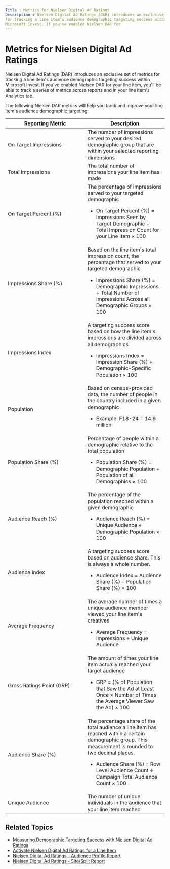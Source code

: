 ```yaml
---
Title : Metrics for Nielsen Digital Ad Ratings
Description : Nielsen Digital Ad Ratings (DAR) introduces an exclusive set of metrics
for tracking a line item's audience demographic targeting success within
Microsoft Invest. If you've enabled Nielsen DAR for
---
```



# Metrics for Nielsen Digital Ad Ratings



Nielsen Digital Ad Ratings (DAR) introduces an exclusive set of metrics
for tracking a line item's audience demographic targeting success within
Microsoft Invest. If you've enabled Nielsen DAR for
your line item, you'll be able to track a series of metrics across
reports and in your line item's
Analytics tab.



The following Nielsen DAR metrics will help you track and improve your
line item's audience demographic targeting:

<table id="nielsen-dar-metrics__table_ylp_bvb_nmb"
class="table frame-all">
<colgroup>
<col style="width: 50%" />
<col style="width: 50%" />
</colgroup>
<thead class="thead">
<tr class="header row">
<th id="nielsen-dar-metrics__table_ylp_bvb_nmb__entry__1"
class="entry">Reporting Metric</th>
<th id="nielsen-dar-metrics__table_ylp_bvb_nmb__entry__2"
class="entry">Description</th>
</tr>
</thead>
<tbody class="tbody">
<tr class="odd row">
<td class="entry"
headers="nielsen-dar-metrics__table_ylp_bvb_nmb__entry__1">On Target
Impressions</td>
<td class="entry"
headers="nielsen-dar-metrics__table_ylp_bvb_nmb__entry__2">The number of
impressions served to your desired demographic group that are within
your selected reporting dimensions</td>
</tr>
<tr class="even row">
<td class="entry"
headers="nielsen-dar-metrics__table_ylp_bvb_nmb__entry__1">Total
Impressions</td>
<td class="entry"
headers="nielsen-dar-metrics__table_ylp_bvb_nmb__entry__2">The total
number of impressions your line item has made</td>
</tr>
<tr class="odd row">
<td class="entry"
headers="nielsen-dar-metrics__table_ylp_bvb_nmb__entry__1">On Target
Percent (%)</td>
<td class="entry"
headers="nielsen-dar-metrics__table_ylp_bvb_nmb__entry__2">The
percentage of impressions served to your targeted demographic
<ul>
<li><span class="ph equation-inline">On Target Percent (%) = Impressions
Seen by Target Demographic ÷ Total Impression Count for your Line Item ×
100</li>
</ul></td>
</tr>
<tr class="even row">
<td class="entry"
headers="nielsen-dar-metrics__table_ylp_bvb_nmb__entry__1">Impressions
Share (%)</td>
<td class="entry"
headers="nielsen-dar-metrics__table_ylp_bvb_nmb__entry__2">Based on the
line item's total impression count, the percentage that served to your
targeted demographic
<ul>
<li><span class="ph equation-inline">Impressions Share (%) = Demographic
Impressions ÷ Total Number of Impressions Across all Demographic Groups
× 100</li>
</ul></td>
</tr>
<tr class="odd row">
<td class="entry"
headers="nielsen-dar-metrics__table_ylp_bvb_nmb__entry__1">Impressions
Index</td>
<td class="entry"
headers="nielsen-dar-metrics__table_ylp_bvb_nmb__entry__2">A targeting
success score based on how the line item's impressions are divided
across all demographics
<ul>
<li><span class="ph equation-inline">Impressions Index = Impression
Share (%) ÷ Demographic-Specific Population × 100</li>
</ul></td>
</tr>
<tr class="even row">
<td class="entry"
headers="nielsen-dar-metrics__table_ylp_bvb_nmb__entry__1">Population</td>
<td class="entry"
headers="nielsen-dar-metrics__table_ylp_bvb_nmb__entry__2">Based on
census-provided data, the number of people in the country included in a
given demographic
<ul>
<li>Example: F18-24 = 14.9 million</li>
</ul></td>
</tr>
<tr class="odd row">
<td class="entry"
headers="nielsen-dar-metrics__table_ylp_bvb_nmb__entry__1">Population
Share (%)</td>
<td class="entry"
headers="nielsen-dar-metrics__table_ylp_bvb_nmb__entry__2">Percentage of
people within a demographic relative to the total population
<ul>
<li><span class="ph equation-inline">Population Share (%) = Demographic
Population ÷ Population of all Demographics × 100</li>
</ul></td>
</tr>
<tr class="even row">
<td class="entry"
headers="nielsen-dar-metrics__table_ylp_bvb_nmb__entry__1">Audience
Reach (%)</td>
<td class="entry"
headers="nielsen-dar-metrics__table_ylp_bvb_nmb__entry__2">The
percentage of the population reached within a given demographic
<ul>
<li><span class="ph equation-inline">Audience Reach (%) = Unique
Audience ÷ Demographic Population × 100</li>
</ul></td>
</tr>
<tr class="odd row">
<td class="entry"
headers="nielsen-dar-metrics__table_ylp_bvb_nmb__entry__1">Audience
Index</td>
<td class="entry"
headers="nielsen-dar-metrics__table_ylp_bvb_nmb__entry__2">A targeting
success score based on audience share. This is always a whole number.
<ul>
<li><span class="ph equation-inline">Audience Index = Audience Share (%)
÷ Population Share (%) <span class="ph equation-inline">×
100</li>
</ul></td>
</tr>
<tr class="even row">
<td class="entry"
headers="nielsen-dar-metrics__table_ylp_bvb_nmb__entry__1">Average
Frequency</td>
<td class="entry"
headers="nielsen-dar-metrics__table_ylp_bvb_nmb__entry__2">The average
number of times a unique audience member viewed your line item's
creatives
<ul>
<li><span class="ph equation-inline">Average Frequency = Impressions ÷
Unique Audience</li>
</ul></td>
</tr>
<tr class="odd row">
<td class="entry"
headers="nielsen-dar-metrics__table_ylp_bvb_nmb__entry__1">Gross Ratings
Point (GRP)</td>
<td class="entry"
headers="nielsen-dar-metrics__table_ylp_bvb_nmb__entry__2">The amount of
times your line item actually reached your target audience
<ul>
<li><span class="ph equation-inline">GRP = (% of Population that Saw the
Ad at Least Once × Number of Times the Average Viewer Saw the Ad) ×
100</li>
</ul></td>
</tr>
<tr class="even row">
<td class="entry"
headers="nielsen-dar-metrics__table_ylp_bvb_nmb__entry__1">Audience
Share (%)</td>
<td class="entry"
headers="nielsen-dar-metrics__table_ylp_bvb_nmb__entry__2">The
percentage share of the total audience a line item has reached within a
certain demographic group. This measurement is rounded to two decimal
places.
<ul>
<li><span class="ph equation-inline">Audience Share (%) = Row
Level Audience Count <span class="ph equation-inline">÷ Campaign
Total Audience Count <span class="ph equation-inline">× 100</li>
</ul></td>
</tr>
<tr class="odd row">
<td class="entry"
headers="nielsen-dar-metrics__table_ylp_bvb_nmb__entry__1">Unique
Audience</td>
<td class="entry"
headers="nielsen-dar-metrics__table_ylp_bvb_nmb__entry__2">The number of
unique individuals in the audience that your line item reached</td>
</tr>
</tbody>
</table>





## Related Topics

- <a href="nielsen-digital-ad-ratings.md" class="xref"
  title="When creating or editing an augmented line item, you have the option to enable Nielsen Digital Ad Ratings (DAR), which will measure your line item&#39;s performance in reaching its targeted demographic group.">Measuring
  Demographic Targeting Success with Nielsen Digital Ad Ratings</a>
- <a href="activate-nielsen-digital-ad-ratings-for-a-line-item.md"
  class="xref"
  title="For $0.25 CPM, you can activate Nielsen Digital Ad Ratings (DAR) for your augmented line item. Nielsen DAR is a feature used to measure your line item&#39;s performance in reaching a particular demographic (gender and age group) that has no affect on your line item&#39;s actual targeting or delivery.">Activate
  Nielsen Digital Ad Ratings for a Line Item</a>
- <a href="nielsen-dar-audience-profile-report.md" class="xref"
  title="The Nielsen Digital Ad Ratings (DAR) - Audience Profile Report gives you insight into your line item&#39;s impressions and the demographies they&#39;re coming from.">Nielsen
  Digital Ad Ratings - Audience Profile Report</a>
- <a href="nielsen-dar-site-split-report.md" class="xref"
  title="The Nielsen Digital Ad Ratings (DAR) - Site/Split Report gives you insight into the publisher domains and audiences connected to your line item&#39;s impressions. If your line item&#39;s using splits, this report also gives you information on their performance.">Nielsen
  Digital Ad Ratings - Site/Split Report</a>






